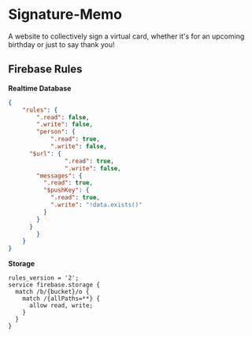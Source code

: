 # Signature-Memo

A website to collectively sign a virtual card, whether it's for an upcoming birthday or just to say thank you!

## Firebase Rules

**Realtime Database**

```JSON
{
	"rules": {
		".read": false,
		".write": false,
		"person": {
			".read": true,
			".write": false,
      "$url": {
				".read": true,
				".write": false,
        "messages": {
          ".read": true,
          "$pushKey": {
            ".read": true,
            ".write": "!data.exists()"
          }
        }
      }
		}
	}
}
```

**Storage**

```
rules_version = '2';
service firebase.storage {
  match /b/{bucket}/o {
    match /{allPaths=**} {
      allow read, write;
    }
  }
}
```
